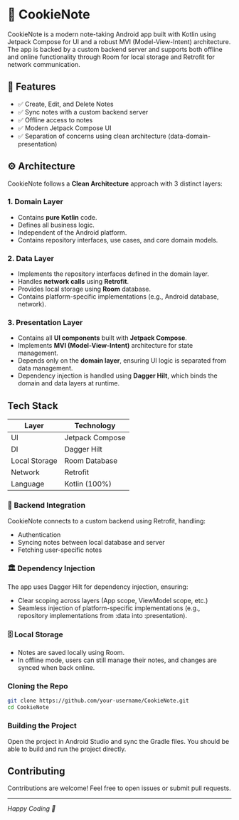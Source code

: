 
# 🍪 CookieNote

CookieNote is a modern note-taking Android app built with Kotlin using Jetpack Compose for UI and a robust MVI (Model-View-Intent) architecture. 
The app is backed by a custom backend server and supports both offline and online functionality through Room for local storage and Retrofit for network communication.

## 📱 Features
- ✅ Create, Edit, and Delete Notes
- ✅ Sync notes with a custom backend server
- ✅ Offline access to notes
- ✅ Modern Jetpack Compose UI
- ✅ Separation of concerns using clean architecture (data-domain-presentation)

## ⚙️ Architecture
CookieNote follows a **Clean Architecture** approach with 3 distinct layers:

### 1. Domain Layer
- Contains **pure Kotlin** code.
- Defines all business logic.
- Independent of the Android platform.
- Contains repository interfaces, use cases, and core domain models.

### 2. Data Layer
- Implements the repository interfaces defined in the domain layer.
- Handles **network calls** using **Retrofit**.
- Provides local storage using **Room** database.
- Contains platform-specific implementations (e.g., Android database, network).

### 3. Presentation Layer
- Contains all **UI components** built with **Jetpack Compose**.
- Implements **MVI (Model-View-Intent)** architecture for state management.
- Depends only on the **domain layer**, ensuring UI logic is separated from data management.
- Dependency injection is handled using **Dagger Hilt**, which binds the domain and data layers at runtime.


## Tech Stack
| Layer          | Technology |
|----------------|-------------|
| UI              | Jetpack Compose |
| DI              | Dagger Hilt |
| Local Storage   | Room Database |
| Network         | Retrofit |
| Language        | Kotlin (100%) |

### 📡 Backend Integration
CookieNote connects to a custom backend using Retrofit, handling:

- Authentication
- Syncing notes between local database and server
- Fetching user-specific notes

### 🏛️ Dependency Injection
The app uses Dagger Hilt for dependency injection, ensuring:

- Clear scoping across layers (App scope, ViewModel scope, etc.)
- Seamless injection of platform-specific implementations (e.g., repository implementations from :data into :presentation).

### 🗄️ Local Storage
- Notes are saved locally using Room.
- In offline mode, users can still manage their notes, and changes are synced when back online.

### Cloning the Repo
```bash
git clone https://github.com/your-username/CookieNote.git
cd CookieNote
```

### Building the Project
Open the project in Android Studio and sync the Gradle files. You should be able to build and run the project directly.

## Contributing
Contributions are welcome! Feel free to open issues or submit pull requests.

---
*Happy Coding 🍪*
